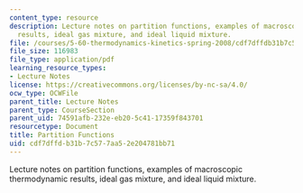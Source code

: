 ```yaml
---
content_type: resource
description: Lecture notes on partition functions, examples of macroscopic thermodynamic
  results, ideal gas mixture, and ideal liquid mixture.
file: /courses/5-60-thermodynamics-kinetics-spring-2008/cdf7dffdb31b7c577aa52e204781bb71_5_60_lecture25.pdf
file_size: 116983
file_type: application/pdf
learning_resource_types:
- Lecture Notes
license: https://creativecommons.org/licenses/by-nc-sa/4.0/
ocw_type: OCWFile
parent_title: Lecture Notes
parent_type: CourseSection
parent_uid: 74591afb-232e-eb20-5c41-17359f843701
resourcetype: Document
title: Partition Functions
uid: cdf7dffd-b31b-7c57-7aa5-2e204781bb71
---
```

Lecture notes on partition functions, examples of macroscopic thermodynamic results, ideal gas mixture, and ideal liquid mixture.
